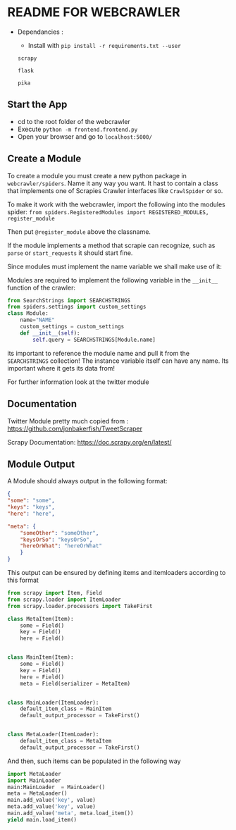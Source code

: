 # README FOR WEBCRAWLER

- Dependancies : 
    - Install with ``pip install -r requirements.txt --user``
    
     ``scrapy``
    
     ``flask``
     
     ``pika``
     
## Start the App
- cd to the root folder of the webcrawler
- Execute ``python -m frontend.frontend.py``
- Open your browser and go to ``localhost:5000/``

## Create a Module

To create a module you must create a new python package in ``webcrawler/spiders``.
Name it any way you want. It hast to contain a class that implements one of Scrapies
Crawler interfaces like ``CrawlSpider`` or so.

To make it work with the webcrawler, import the following into the modules spider:
``from spiders.RegisteredModules import REGISTERED_MODULES, register_module``

Then put ``@register_module`` above the classname.

If the module implements a method that scrapie can recognize, such as ``parse`` or ``start_requests`` it should start
fine.

Since modules must implement the name variable we shall make use of it:

Modules are required to implement the following variable in the ``__init__``
function of the crawler:
```python
from SearchStrings import SEARCHSTRINGS
from spiders.settings import custom_settings
class Module:
    name="NAME"
    custom_settings = custom_settings
    def __init__(self):
        self.query = SEARCHSTRINGS[Module.name]

```
its important to reference the module name and pull it from the ``SEARCHSTRINGS``
collection! The instance variable itself can have any name. Its important
where it gets its data from!

For further information look at the twitter module

## Documentation

Twitter Module pretty much copied from : https://github.com/jonbakerfish/TweetScraper

Scrapy Documentation: https://doc.scrapy.org/en/latest/

## Module Output

A Module should always output in the following format:
```json
{
"some": "some",
"keys": "keys",
"here": "here",

"meta": {
    "someOther": "someOther",
    "keysOrSo": "keysOrSo",
    "hereOrWhat": "hereOrWhat"
    }
}
```
This output can be ensured by defining items and itemloaders according to this format

```python
from scrapy import Item, Field
from scrapy.loader import ItemLoader
from scrapy.loader.processors import TakeFirst

class MetaItem(Item):
    some = Field()
    key = Field()
    here = Field()


class MainItem(Item):
    some = Field()
    key = Field()
    here = Field()
    meta = Field(serializer = MetaItem)


class MainLoader(ItemLoader):
    default_item_class = MainItem
    default_output_processor = TakeFirst()


class MetaLoader(ItemLoader):
    default_item_class = MetaItem
    default_output_processor = TakeFirst()
```

And then, such items can be populated in the following way

```python
import MetaLoader
import MainLoader
main:MainLoader  = MainLoader()
meta = MetaLoader()
main.add_value('key', value)
meta.add_value('key', value)
main.add_value('meta', meta.load_item())
yield main.load_item()
```